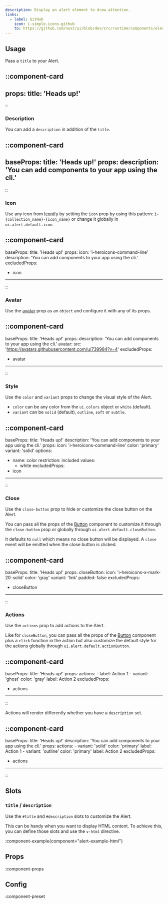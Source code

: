 ```yaml
---
description: Display an alert element to draw attention.
links:
  - label: GitHub
    icon: i-simple-icons-github
    to: https://github.com/nuxt/ui/blob/dev/src/runtime/components/elements/Alert.vue
---
```


## Usage

Pass a `title` to your Alert.

::component-card
---
props:
  title: 'Heads up!'
---
::

### Description

You can add a `description` in addition of the `title`.

::component-card
---
baseProps:
  title: 'Heads up!'
props:
  description: 'You can add components to your app using the cli.'
---
::

### Icon

Use any icon from [Iconify](https://icones.js.org) by setting the `icon` prop by using this pattern: `i-{collection_name}-{icon_name}` or change it globally in `ui.alert.default.icon`.

::component-card
---
baseProps:
  title: 'Heads up!'
props:
  icon: 'i-heroicons-command-line'
  description: 'You can add components to your app using the cli.'
excludedProps:
  - icon
---
::

### Avatar

Use the [avatar](/components/avatar) prop as an `object` and configure it with any of its props.

::component-card
---
baseProps:
  title: 'Heads up!'
props:
  description: 'You can add components to your app using the cli.'
  avatar:
    src: 'https://avatars.githubusercontent.com/u/739984?v=4'
excludedProps:
  - avatar
---
::

### Style

Use the `color` and `variant` props to change the visual style of the Alert.

- `color` can be any color from the `ui.colors` object or `white` (default).
- `variant` can be `solid` (default), `outline`, `soft` or `subtle`.

::component-card
---
baseProps:
  title: 'Heads up!'
  description: 'You can add components to your app using the cli.'
props:
  icon: 'i-heroicons-command-line'
  color: 'primary'
  variant: 'solid'
options:
  - name: color
    restriction: included
    values:
      - white
excludedProps:
  - icon
---
::

### Close

Use the `close-button` prop to hide or customize the close button on the Alert.

You can pass all the props of the [Button](/components/button) component to customize it through the `close-button` prop or globally through `ui.alert.default.closeButton`.

It defaults to `null` which means no close button will be displayed. A `close` event will be emitted when the close button is clicked.

::component-card
---
baseProps:
  title: 'Heads up!'
props:
  closeButton:
    icon: 'i-heroicons-x-mark-20-solid'
    color: 'gray'
    variant: 'link'
    padded: false
excludedProps:
  - closeButton
---
::

### Actions

Use the `actions` prop to add actions to the Alert.

Like for `closeButton`, you can pass all the props of the [Button](/components/button) component plus a `click` function in the action but also customize the default style for the actions globally through `ui.alert.default.actionButton`.

::component-card
---
baseProps:
  title: 'Heads up!'
props:
  actions:
    - label: Action 1
    - variant: 'ghost'
      color: 'gray'
      label: Action 2
excludedProps:
  - actions
---
::

Actions will render differently whether you have a `description` set.

::component-card
---
baseProps:
  title: 'Heads up!'
  description: 'You can add components to your app using the cli.'
props:
  actions:
    - variant: 'solid'
      color: 'primary'
      label: Action 1
    - variant: 'outline'
      color: 'primary'
      label: Action 2
excludedProps:
  - actions
---
::

## Slots

### `title` / `description`

Use the `#title` and `#description` slots to customize the Alert.

This can be handy when you want to display HTML content. To achieve this, you can define those slots and use the `v-html` directive.

:component-example{component="alert-example-html"}

## Props

:component-props

## Config

:component-preset
